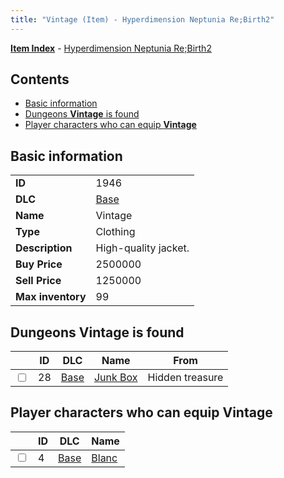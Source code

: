 ```yaml
---
title: "Vintage (Item) - Hyperdimension Neptunia Re;Birth2"
---
```


[**Item Index**](/neptunia/rb2/item/index.html) - [Hyperdimension Neptunia Re;Birth2](/neptunia/rb2)

## Contents

- [Basic information](#basic-information)
- [Dungeons **Vintage** is found](#dungeons-vintage-is-found)
- [Player characters who can equip **Vintage**](#player-characters-who-can-equip-vintage)

## Basic information

|   |   |
| -- | -- |
| **ID** | 1946 |
| **DLC** | [Base](/neptunia/rb2/dlc/0-base.html) |
| **Name** | Vintage |
| **Type** | Clothing |
| **Description** | High-quality jacket. |
| **Buy Price** | 2500000 |
| **Sell Price** | 1250000 |
| **Max inventory** | 99 |

## Dungeons **Vintage** is found

|    | ID | DLC | Name | From |
| -- | -- | --- | ---- | ---- |
| <input type="checkbox" id="rb2-dungeon-0-28" class="trackbox" /> | 28 | [Base](/neptunia/rb2/dlc/0-base.html) | [Junk Box ](/neptunia/rb2/dungeon/0-28-junk-box.html) | Hidden treasure |

## Player characters who can equip **Vintage**

|    | ID | DLC | Name |
| -- | -- | --- | ---- |
| <input type="checkbox" id="rb2-player-0-4" class="trackbox" /> | 4 | [Base](/neptunia/rb2/dlc/0-base.html) | [Blanc](/neptunia/rb2/player/0-4-blanc.html) |